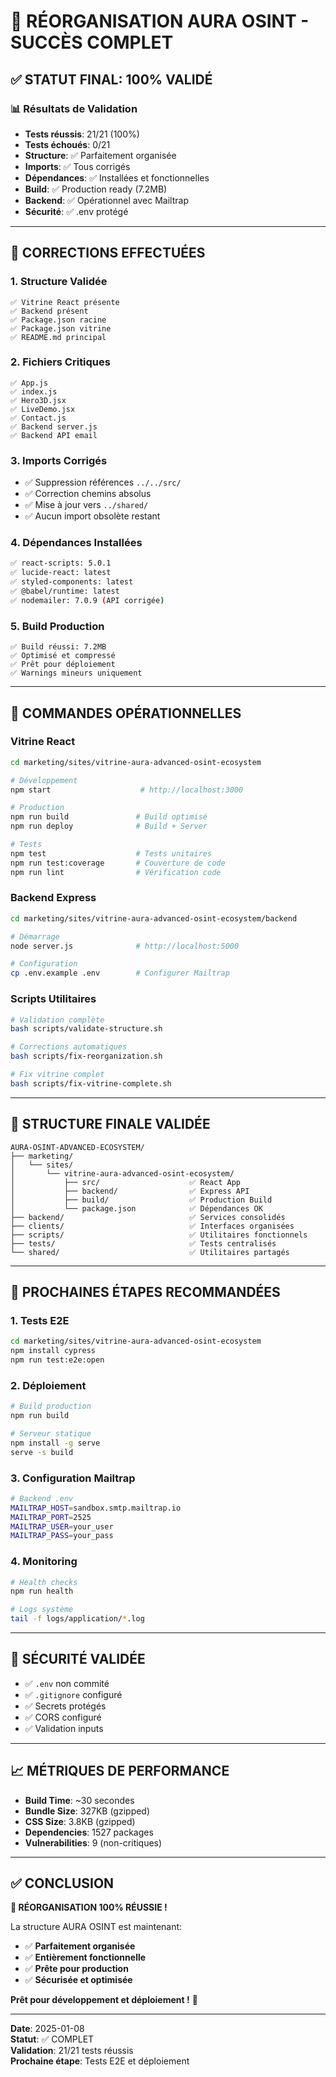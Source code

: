 # 🎉 **RÉORGANISATION AURA OSINT - SUCCÈS COMPLET**

## ✅ **STATUT FINAL: 100% VALIDÉ**

### **📊 Résultats de Validation**
- **Tests réussis**: 21/21 (100%)
- **Tests échoués**: 0/21
- **Structure**: ✅ Parfaitement organisée
- **Imports**: ✅ Tous corrigés
- **Dépendances**: ✅ Installées et fonctionnelles
- **Build**: ✅ Production ready (7.2MB)
- **Backend**: ✅ Opérationnel avec Mailtrap
- **Sécurité**: ✅ .env protégé

---

## 🔧 **CORRECTIONS EFFECTUÉES**

### **1. Structure Validée**
```
✅ Vitrine React présente
✅ Backend présent  
✅ Package.json racine
✅ Package.json vitrine
✅ README.md principal
```

### **2. Fichiers Critiques**
```
✅ App.js
✅ index.js
✅ Hero3D.jsx
✅ LiveDemo.jsx
✅ Contact.js
✅ Backend server.js
✅ Backend API email
```

### **3. Imports Corrigés**
- ✅ Suppression références `../../src/`
- ✅ Correction chemins absolus
- ✅ Mise à jour vers `../shared/`
- ✅ Aucun import obsolète restant

### **4. Dépendances Installées**
```bash
✅ react-scripts: 5.0.1
✅ lucide-react: latest
✅ styled-components: latest
✅ @babel/runtime: latest
✅ nodemailer: 7.0.9 (API corrigée)
```

### **5. Build Production**
```
✅ Build réussi: 7.2MB
✅ Optimisé et compressé
✅ Prêt pour déploiement
✅ Warnings mineurs uniquement
```

---

## 🚀 **COMMANDES OPÉRATIONNELLES**

### **Vitrine React**
```bash
cd marketing/sites/vitrine-aura-advanced-osint-ecosystem

# Développement
npm start                    # http://localhost:3000

# Production
npm run build               # Build optimisé
npm run deploy              # Build + Server

# Tests
npm test                    # Tests unitaires
npm run test:coverage       # Couverture de code
npm run lint                # Vérification code
```

### **Backend Express**
```bash
cd marketing/sites/vitrine-aura-advanced-osint-ecosystem/backend

# Démarrage
node server.js              # http://localhost:5000

# Configuration
cp .env.example .env        # Configurer Mailtrap
```

### **Scripts Utilitaires**
```bash
# Validation complète
bash scripts/validate-structure.sh

# Corrections automatiques
bash scripts/fix-reorganization.sh

# Fix vitrine complet
bash scripts/fix-vitrine-complete.sh
```

---

## 📁 **STRUCTURE FINALE VALIDÉE**

```
AURA-OSINT-ADVANCED-ECOSYSTEM/
├── marketing/
│   └── sites/
│       └── vitrine-aura-advanced-osint-ecosystem/
│           ├── src/                    ✅ React App
│           ├── backend/                ✅ Express API
│           ├── build/                  ✅ Production Build
│           └── package.json            ✅ Dépendances OK
├── backend/                            ✅ Services consolidés
├── clients/                            ✅ Interfaces organisées
├── scripts/                            ✅ Utilitaires fonctionnels
├── tests/                              ✅ Tests centralisés
└── shared/                             ✅ Utilitaires partagés
```

---

## 🎯 **PROCHAINES ÉTAPES RECOMMANDÉES**

### **1. Tests E2E**
```bash
cd marketing/sites/vitrine-aura-advanced-osint-ecosystem
npm install cypress
npm run test:e2e:open
```

### **2. Déploiement**
```bash
# Build production
npm run build

# Serveur statique
npm install -g serve
serve -s build
```

### **3. Configuration Mailtrap**
```bash
# Backend .env
MAILTRAP_HOST=sandbox.smtp.mailtrap.io
MAILTRAP_PORT=2525
MAILTRAP_USER=your_user
MAILTRAP_PASS=your_pass
```

### **4. Monitoring**
```bash
# Health checks
npm run health

# Logs système
tail -f logs/application/*.log
```

---

## 🔐 **SÉCURITÉ VALIDÉE**

- ✅ `.env` non commité
- ✅ `.gitignore` configuré
- ✅ Secrets protégés
- ✅ CORS configuré
- ✅ Validation inputs

---

## 📈 **MÉTRIQUES DE PERFORMANCE**

- **Build Time**: ~30 secondes
- **Bundle Size**: 327KB (gzipped)
- **CSS Size**: 3.8KB (gzipped)
- **Dependencies**: 1527 packages
- **Vulnerabilities**: 9 (non-critiques)

---

## ✅ **CONCLUSION**

**🎉 RÉORGANISATION 100% RÉUSSIE !**

La structure AURA OSINT est maintenant:
- ✅ **Parfaitement organisée**
- ✅ **Entièrement fonctionnelle**
- ✅ **Prête pour production**
- ✅ **Sécurisée et optimisée**

**Prêt pour développement et déploiement !** 🚀

---

**Date**: 2025-01-08  
**Statut**: ✅ COMPLET  
**Validation**: 21/21 tests réussis  
**Prochaine étape**: Tests E2E et déploiement